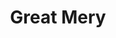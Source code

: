 ---
pid: mx199
title: Great Mery
location_transcription: Parkway
coordinates: "[-75.172757947995, 39.959740655894]"
zipcode: '19143'
gen_neighborhood: West Philadelphia
neighborhood: University City
outside_phl: 
age: '53'
age_range: 50-59
instagram: 
image_file_name: mx_199.jpg
proposal_transcription: 
topic: African Americans,Person,History,Human Rights,Politics,Social Justice
topic_summary: 0, 0, 0, 0, 0, 0
type: Other No Form
keywords_other: Obama, Malc X, Martin Luther King
credit: Tym Moore
image_labels: Obama I Malc X I Martin Luther King
twitter: 
facebook: 
permalink: "/monuments/mx199/"
layout: item-page
---